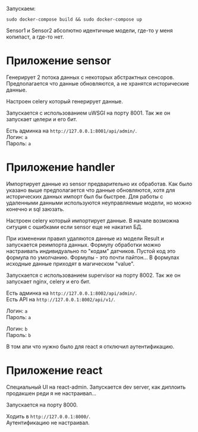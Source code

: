 Запускаем:

`sudo docker-compose build && sudo docker-compose up`

Sensor1 и Sensor2 абсолютно идентичные модели, где-то у меня копипаст, а где-то нет.

# Приложение sensor

Генерирует 2 потока данных с некоторых абстрактных сенсоров.
Предполагается что данные обновляются, а не хранятся исторические данные.

Настроен celery который генерирует данные.

Запускается с использованием uWSGI на порту 8001.
Так же он запускает целери и его бит.

Есть админка на `http://127.0.0.1:8001/api/admin/`.<br />
Логин: `a`<br />
Пароль: `a`<br />

# Приложение handler

Импортирует данные из sensor предварительно их обработав.
Как было указано выше предполагается что данные обновляются, хотя для исторических данных импорт был бы быстрее.
Для работы с удаленными данными используются неуправляемые модели, но можно конечно и sql заюзать.

Настроен celery который импортирует данные.
В начале возможна ситуция с ошибками если sensor еще не накатил БД.

При изменении правил удаляются данные из модели Result и запускается реимпорта данных.
Формулу обработки можно настраивать индивидуально по "кодам" датчиков.
Пустой код это формула по умолчанию.
Формулы - это почти пайтон... 
В формулах исходные данные приходят в магическом "value".

Запускается с использованием supervisor на порту 8002.
Так же он запускает nginx, celery и его бит.

Есть админка на `http://127.0.0.1:8002/api/admin/`.<br />
Есть API на `http://127.0.0.1:8002/api/v1/`.<br />

Логин: `a`<br />
Пароль: `a`<br />

Логин: `b`<br />
Пароль: `b`<br />

В том апи что нужно было для react я отключил аутентификацию.


# Приложение react

Специальный UI на react-admin.
Запускается dev server, как диплоить продакшен реди я не настраивал...

Запускается на порту 8000.

Ходить в `http://127.0.0.1:8000/`.<br />
Аутентификацию не настраивал.

